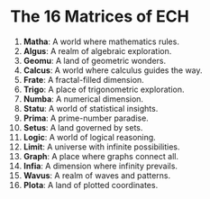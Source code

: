 # The 16 Matrices of ECH

1. **Matha**: A world where mathematics rules.
2. **Algus**: A realm of algebraic exploration.
3. **Geomu**: A land of geometric wonders.
4. **Calcus**: A world where calculus guides the way.
5. **Frate**: A fractal-filled dimension.
6. **Trigo**: A place of trigonometric exploration.
7. **Numba**: A numerical dimension.
8. **Statu**: A world of statistical insights.
9. **Prima**: A prime-number paradise.
10. **Setus**: A land governed by sets.
11. **Logic**: A world of logical reasoning.
12. **Limit**: A universe with infinite possibilities.
13. **Graph**: A place where graphs connect all.
14. **Infia**: A dimension where infinity prevails.
15. **Wavus**: A realm of waves and patterns.
16. **Plota**: A land of plotted coordinates.
